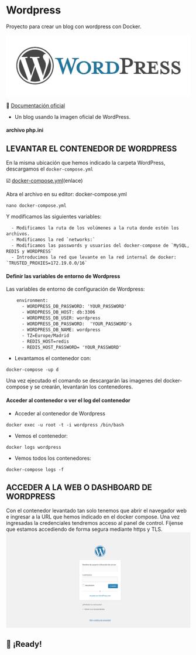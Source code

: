 # Wordpress
Proyecto para crear un blog con wordpress con Docker.

![alt text](https://github.com/JuanRodenas/Wordpress/blob/main/wordpress.jpeg)

📁 [Documentación oficial](https://codex.wordpress.org/es:)



* Un blog usando la imagen oficial de WordPress.

#### archivo php.ini


## LEVANTAR EL CONTENEDOR DE WORDPRESS
En la misma ubicación que hemos indicado la carpeta WordPress, descargamos el `docker-compose.yml`

☑️ [docker-compose.yml](enlace)(enlace)

Abra el archivo en su editor: docker-compose.yml
~~~
nano docker-compose.yml
~~~

Y modificamos las siguientes variables:
~~~
  - Modificamos la ruta de los volúmenes a la ruta donde estén los archivos.
  - Modificamos la red `networks:`
  - Modificamos las passwords y usuarios del docker-compose de `MySQL, REDIS y WORDPRESS`
  - Introducimos la red que levante en la red internal de docker: `TRUSTED_PROXIES=172.19.0.0/16`
~~~

#### Definir las variables de entorno de Wordpress
Las variables de entorno de configuración de Wordpress:
~~~
    environment:
      - WORDPRESS_DB_PASSWORD: 'YOUR_PASSWORD'
      - WORDPRESS_DB_HOST: db:3306
      - WORDPRESS_DB_USER: wordpress
      - WORDPRESS_DB_PASSWORD:  'YOUR_PASSWORD's
      - WORDPRESS_DB_NAME: wordpress
      - TZ=Europe/Madrid
      - REDIS_HOST=redis
      - REDIS_HOST_PASSWORD= 'YOUR_PASSWORD'
~~~

* Levantamos el contenedor con:
~~~
docker-compose -up d
~~~

Una vez ejecutado el comando se descargarán las imagenes del docker-compose y se crearán, levantarán los contenedores.


#### Acceder al contenedor o ver el log del contenedor
* Acceder al contenedor de Wordpress
~~~
docker exec -u root -t -i wordpress /bin/bash
~~~

* Vemos el contenedor:
~~~
docker logs wordpress
~~~

* Vemos todos los contenedores:
~~~
docker-compose logs -f
~~~

## ACCEDER A LA WEB O DASHBOARD DE WORDPRESS
Con el contenedor levantado tan solo tenemos que abrir el navegador web e ingresar a la URL que hemos indicado en el docker compose.
Una vez ingresadas la credenciales tendremos acceso al panel de control. Fíjense que estamos accediendo de forma segura mediante https y TLS.
![alt text](https://github.com/JuanRodenas/Wordpress/blob/main/pagina_web.png)

## 🎉 ¡Ready!
